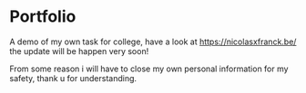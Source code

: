 # Portfolio
A demo of my own task for college, have a look at https://nicolasxfranck.be/
the update will be happen very soon!

From some reason i will have to close my own personal information for my safety, thank u for understanding.
